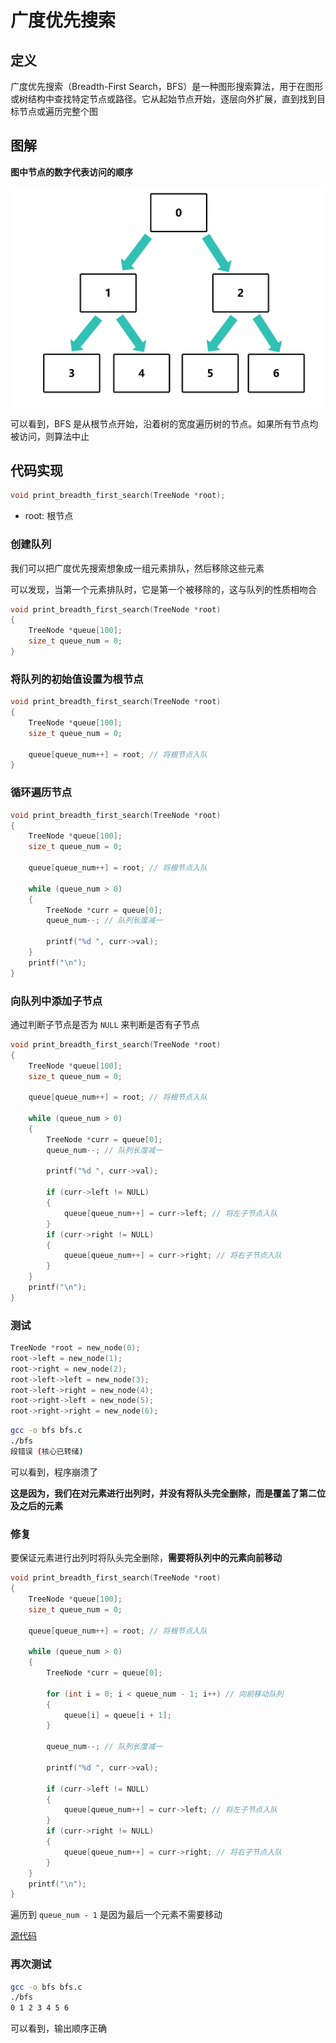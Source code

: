 # 广度优先搜索

## 定义

广度优先搜索（Breadth-First Search，BFS）是一种图形搜索算法，用于在图形或树结构中查找特定节点或路径。它从起始节点开始，逐层向外扩展，直到找到目标节点或遍历完整个图

## 图解

**图中节点的数字代表访问的顺序**

![BFS](./imgs/BFS.png)

可以看到，BFS 是从根节点开始，沿着树的宽度遍历树的节点。如果所有节点均被访问，则算法中止

## 代码实现

```c
void print_breadth_first_search(TreeNode *root);
```

- root: 根节点

### 创建队列

我们可以把广度优先搜索想象成一组元素排队，然后移除这些元素

可以发现，当第一个元素排队时，它是第一个被移除的，这与队列的性质相吻合

```c
void print_breadth_first_search(TreeNode *root)
{
    TreeNode *queue[100];
    size_t queue_num = 0;
}
```

### 将队列的初始值设置为根节点

```c
void print_breadth_first_search(TreeNode *root)
{
    TreeNode *queue[100];
    size_t queue_num = 0;

    queue[queue_num++] = root; // 将根节点入队
}
```

### 循环遍历节点

```c
void print_breadth_first_search(TreeNode *root)
{
    TreeNode *queue[100];
    size_t queue_num = 0;

    queue[queue_num++] = root; // 将根节点入队

    while (queue_num > 0)
    {
        TreeNode *curr = queue[0];
        queue_num--; // 队列长度减一

        printf("%d ", curr->val);
    }
    printf("\n");
}
```

### 向队列中添加子节点

通过判断子节点是否为 `NULL` 来判断是否有子节点

```c
void print_breadth_first_search(TreeNode *root)
{
    TreeNode *queue[100];
    size_t queue_num = 0;

    queue[queue_num++] = root; // 将根节点入队

    while (queue_num > 0)
    {
        TreeNode *curr = queue[0];
        queue_num--; // 队列长度减一

        printf("%d ", curr->val);

        if (curr->left != NULL)
        {
            queue[queue_num++] = curr->left; // 将左子节点入队
        }
        if (curr->right != NULL)
        {
            queue[queue_num++] = curr->right; // 将右子节点入队
        }
    }
    printf("\n");
}
```

### 测试

```c
TreeNode *root = new_node(0);
root->left = new_node(1);
root->right = new_node(2);
root->left->left = new_node(3);
root->left->right = new_node(4);
root->right->left = new_node(5);
root->right->right = new_node(6);
```

```bash
gcc -o bfs bfs.c
./bfs
段错误 (核心已转储)
```

可以看到，程序崩溃了

**这是因为，我们在对元素进行出列时，并没有将队头完全删除，而是覆盖了第二位及之后的元素**

### 修复

要保证元素进行出列时将队头完全删除，**需要将队列中的元素向前移动**

```c
void print_breadth_first_search(TreeNode *root)
{
    TreeNode *queue[100];
    size_t queue_num = 0;

    queue[queue_num++] = root; // 将根节点入队

    while (queue_num > 0)
    {
        TreeNode *curr = queue[0];

        for (int i = 0; i < queue_num - 1; i++) // 向前移动队列
        {
            queue[i] = queue[i + 1];
        }

        queue_num--; // 队列长度减一

        printf("%d ", curr->val);

        if (curr->left != NULL)
        {
            queue[queue_num++] = curr->left; // 将左子节点入队
        }
        if (curr->right != NULL)
        {
            queue[queue_num++] = curr->right; // 将右子节点入队
        }
    }
    printf("\n");
}
```

遍历到 `queue_num - 1` 是因为最后一个元素不需要移动

[源代码](广度优先搜索.c)

### 再次测试

```bash
gcc -o bfs bfs.c
./bfs
0 1 2 3 4 5 6
```

可以看到，输出顺序正确